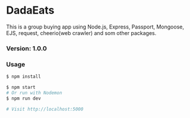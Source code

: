 # DadaEats

This is a group buying app using Node.js, Express, Passport, Mongoose, EJS, request, cheerio(web crawler) and som other packages.

### Version: 1.0.0

### Usage

```sh
$ npm install
```

```sh
$ npm start
# Or run with Nodemon
$ npm run dev

# Visit http://localhost:5000
```
